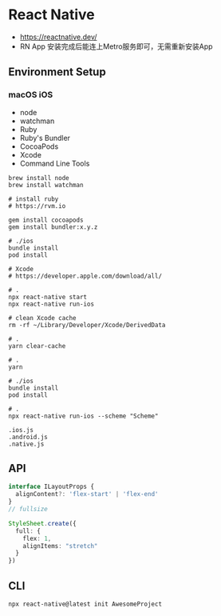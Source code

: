 # React Native

- https://reactnative.dev/
- RN App 安装完成后能连上Metro服务即可，无需重新安装App

## Environment Setup

### macOS iOS

- node
- watchman
- Ruby
- Ruby's Bundler
- CocoaPods
- Xcode
- Command Line Tools

```shell
brew install node
brew install watchman

# install ruby
# https://rvm.io

gem install cocoapods
gem install bundler:x.y.z

# ./ios
bundle install
pod install

# Xcode
# https://developer.apple.com/download/all/

# .
npx react-native start
npx react-native run-ios
```

```shell
# clean Xcode cache
rm -rf ~/Library/Developer/Xcode/DerivedData

# .
yarn clear-cache

# .
yarn

# ./ios
bundle install
pod install

# .
npx react-native run-ios --scheme "Scheme"

.ios.js
.android.js
.native.js
```

## API

```ts
interface ILayoutProps {
  alignContent?: 'flex-start' | 'flex-end'
}
// fullsize

StyleSheet.create({
  full: {
    flex: 1,
    alignItems: "stretch"
  }
})
```

## CLI

```shell
npx react-native@latest init AwesomeProject
```
